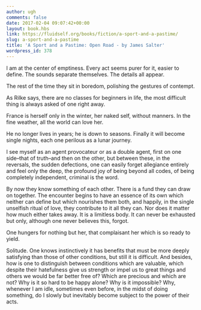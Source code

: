 ```yaml
---
author: ugh
comments: false
date: 2017-02-04 09:07:42+00:00
layout: book.hbs
link: https://fluidself.org/books/fiction/a-sport-and-a-pastime/
slug: a-sport-and-a-pastime
title: 'A Sport and a Pastime: Open Road - by James Salter'
wordpress_id: 378
---
```


I am at the center of emptiness. Every act seems purer for it, easier to define. The sounds separate themselves. The details all appear.

The rest of the time they sit in boredom, polishing the gestures of contempt.

As Rilke says, there are no classes for beginners in life, the most difficult thing is always asked of one right away.

France is herself only in the winter, her naked self, without manners. In the fine weather, all the world can love her.

He no longer lives in years; he is down to seasons. Finally it will become single nights, each one perilous as a lunar journey.

I see myself as an agent provocateur or as a double agent, first on one side–that of truth–and then on the other, but between these, in the reversals, the sudden defections, one can easily forget allegiance entirely and feel only the deep, the profound joy of being beyond all codes, of being completely independent, criminal is the word.

By now they know something of each other. There is a fund they can draw on together. The encounter begins to have an essence of its own which neither can define but which nourishes them both, and happily, in the single unselfish ritual of love, they contribute to it all they can. Nor does it matter how much either takes away. It is a limitless body. It can never be exhausted but only, although one never believes this, forgot.

One hungers for nothing but her, that complaisant her which is so ready to yield.

Solitude. One knows instinctively it has benefits that must be more deeply satisfying than those of other conditions, but still it is difficult. And besides, how is one to distinguish between conditions which are valuable, which despite their hatefulness give us strength or impel us to great things and others we would be far better free of? Which are precious and which are not? Why is it so hard to be happy alone? Why is it impossible? Why, whenever I am idle, sometimes even before, in the midst of doing something, do I slowly but inevitably become subject to the power of their acts.
